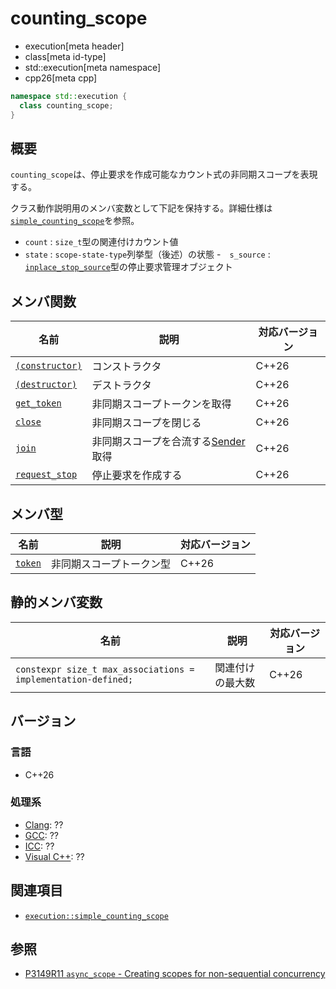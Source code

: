 # counting_scope
* execution[meta header]
* class[meta id-type]
* std::execution[meta namespace]
* cpp26[meta cpp]

```cpp
namespace std::execution {
  class counting_scope;
}
```

## 概要
`counting_scope`は、停止要求を作成可能なカウント式の非同期スコープを表現する。


クラス動作説明用のメンバ変数として下記を保持する。詳細仕様は[`simple_counting_scope`](simple_counting_scope.md)を参照。

- `count` : `size_t`型の関連付けカウント値
- `state` : `scope-state-type`列挙型（後述）の状態
-　`s_source` : [`inplace_stop_source`](/reference/stop_token/inplace_stop_source.md)型の停止要求管理オブジェクト


## メンバ関数

| 名前 | 説明 | 対応バージョン |
|------|------|----------------|
| [`(constructor)`](counting_scope/op_constructor.md) | コンストラクタ | C++26 |
| [`(destructor)`](counting_scope/op_destructor.md) | デストラクタ | C++26 |
| [`get_token`](counting_scope/get_token.md) | 非同期スコープトークンを取得 | C++26 |
| [`close`](counting_scope/close.md) | 非同期スコープを閉じる | C++26 |
| [`join`](counting_scope/join.md) | 非同期スコープを合流する[Sender](sender.md)取得 | C++26 |
| [`request_stop`](counting_scope/request_stop.md) | 停止要求を作成する | C++26 |

## メンバ型

| 名前 | 説明 | 対応バージョン |
|------|------|----------------|
| [`token`](counting_scope/token.md) | 非同期スコープトークン型 | C++26 |

## 静的メンバ変数

| 名前 | 説明 | 対応バージョン |
|------|------|----------------|
| `constexpr size_t max_associations = implementation-defined;` | 関連付けの最大数 | C++26 |


## バージョン
### 言語
- C++26

### 処理系
- [Clang](/implementation.md#clang): ??
- [GCC](/implementation.md#gcc): ??
- [ICC](/implementation.md#icc): ??
- [Visual C++](/implementation.md#visual_cpp): ??


## 関連項目
- [`execution::simple_counting_scope`](simple_counting_scope.md)


## 参照
- [P3149R11 `async_scope` - Creating scopes for non-sequential concurrency](https://open-std.org/jtc1/sc22/wg21/docs/papers/2025/p3149r11.html)
